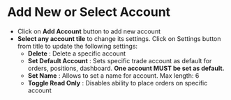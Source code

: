 # **Add New or Select Account**

- Click on **Add Account** button to add new account
- **Select any account tile** to change its settings. Click on Settings button from title to update the following settings:
  -  **Delete** : Delete a specific account
  -  **Set Default Account** : Sets specific trade account as default for orders, positions, dashboard.  **One account MUST be set as default.**
  -  **Set Name** : Allows to set a name for account. Max length: 6
  -  **Toggle Read Only** : Disables ability to place orders on specific account
